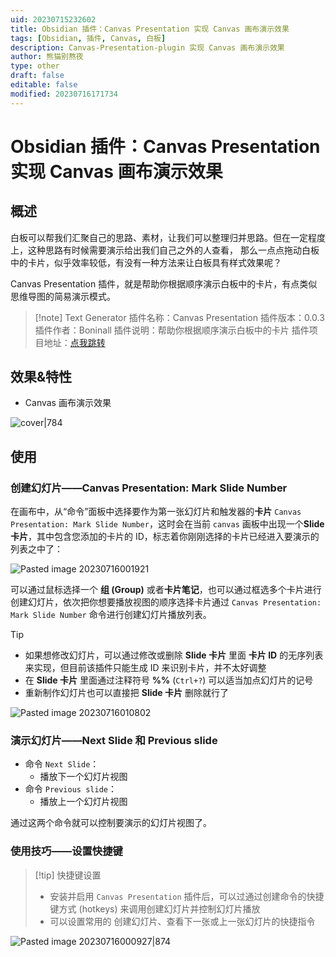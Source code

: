 ```yaml
---
uid: 20230715232602
title: Obsidian 插件：Canvas Presentation 实现 Canvas 画布演示效果
tags: [Obsidian, 插件, Canvas, 白板]
description: Canvas-Presentation-plugin 实现 Canvas 画布演示效果
author: 熊猫别熬夜
type: other
draft: false
editable: false
modified: 20230716171734
---
```


# Obsidian 插件：Canvas Presentation 实现 Canvas 画布演示效果

## 概述

白板可以帮我们汇聚自己的思路、素材，让我们可以整理归并思路。但在一定程度上，这种思路有时候需要演示给出我们自己之外的人查看， 那么一点点拖动白板中的卡片，似乎效率较低，有没有一种方法来让白板具有样式效果呢？

Canvas Presentation 插件，就是帮助你根据顺序演示白板中的卡片，有点类似思维导图的简易演示模式。

> [!note] Text Generator
> 插件名称：Canvas Presentation
> 插件版本：0.0.3
> 插件作者：Boninall
> 插件说明：帮助你根据顺序演示白板中的卡片
> 插件项目地址：[点我跳转](https://github.com/Quorafind/Obsidian-Canvas-Presentation)

## 效果&特性

- Canvas 画布演示效果

![cover|784](https://cdn.pkmer.cn/images/230716%20010511.gif!pkmer)

## 使用

### 创建幻灯片——Canvas Presentation: Mark Slide Number

在画布中，从“命令”面板中选择要作为第一张幻灯片和触发器的**卡片** `Canvas Presentation: Mark Slide Number`，这时会在当前 `canvas` 画板中出现一个**Slide 卡片**，其中包含您添加的卡片的 ID，标志着你刚刚选择的卡片已经进入要演示的列表之中了：

![Pasted image 20230716001921](https://cdn.pkmer.cn/images/Pasted%20image%2020230716001921.png!pkmer)

可以通过鼠标选择一个 **组 (Group)** 或者**卡片笔记**，也可以通过框选多个卡片进行创建幻灯片，依次把你想要播放视图的顺序选择卡片通过 `Canvas Presentation: Mark Slide Number` 命令进行创建幻灯片播放列表。

> [!Tip]
> - 如果想修改幻灯片，可以通过修改或删除 **Slide 卡片** 里面 **卡片 ID** 的无序列表来实现，但目前该插件只能生成 ID 来识别卡片，并不太好调整
> - 在 **Slide 卡片** 里面通过注释符号 **\%\%** (`Ctrl+?`) 可以适当加点幻灯片的记号
> - 重新制作幻灯片也可以直接把 **Slide 卡片** 删除就行了

 ![Pasted image 20230716010802](https://cdn.pkmer.cn/images/Pasted%20image%2020230716010802.png!pkmer)

### 演示幻灯片——Next Slide 和 Previous slide

- 命令 `Next Slide`：
	- 播放下一个幻灯片视图
- 命令 `Previous slide`：
	- 播放上一个幻灯片视图

通过这两个命令就可以控制要演示的幻灯片视图了。

### 使用技巧——设置快捷键

> [!tip] 快捷键设置
> - 安装并启用 `Canvas Presentation` 插件后，可以过通过创建命令的快捷键方式 (hotkeys) 来调用创建幻灯片并控制幻灯片播放
> - 可以设置常用的 创建幻灯片、查看下一张或上一张幻灯片的快捷指令

![Pasted image 20230716000927|874](https://cdn.pkmer.cn/images/Pasted%20image%2020230716000927.png!pkmer)